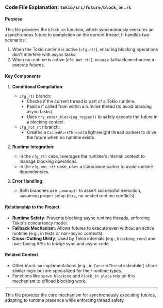 ### Code File Explanation: `tokio/src/future/block_on.rs`

#### Purpose
This file provides the `block_on` function, which synchronously executes an asynchronous future to completion on the current thread. It handles two scenarios:
1. When the Tokio runtime is active (`cfg_rt!`), ensuring blocking operations don't interfere with async tasks.
2. When no runtime is active (`cfg_not_rt!`), using a fallback mechanism to execute futures.

#### Key Components
1. **Conditional Compilation**:
   - `cfg_rt!` branch:  
     - Checks if the current thread is part of a Tokio runtime.  
     - Panics if called from within a runtime thread (to avoid blocking async tasks).  
     - Uses `try_enter_blocking_region()` to safely execute the future in a blocking context.  
   - `cfg_not_rt!` branch:  
     - Creates a `CachedParkThread` (a lightweight thread parker) to drive the future when no runtime exists.  

2. **Runtime Integration**:
   - In the `cfg_rt!` case, leverages the runtime's internal context to manage blocking operations.  
   - In the `cfg_not_rt!` case, uses a standalone parker to avoid runtime dependencies.  

3. **Error Handling**:
   - Both branches use `.unwrap()` to assert successful execution, assuming proper setup (e.g., no nested runtime conflicts).

#### Relationship to the Project
- **Runtime Safety**: Prevents blocking async runtime threads, enforcing Tokio's concurrency model.  
- **Fallback Mechanism**: Allows futures to execute even without an active runtime (e.g., in tests or non-async contexts).  
- **Cross-Cutting Utility**: Used by Tokio internals (e.g., `blocking_recv`) and user-facing APIs to bridge sync and async code.  

#### Related Context
- Other `block_on` implementations (e.g., in `CurrentThread` scheduler) share similar logic but are specialized for their runtime types.  
- Functions like `spawn_blocking` and `block_in_place` rely on this mechanism to offload blocking work.  

---

This file provides the core mechanism for synchronously executing futures, adapting to runtime presence while enforcing thread safety.  
